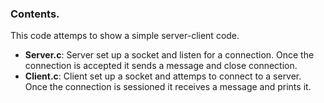 ### Contents.

This code attemps to show a simple server-client code.

- **Server.c**: Server set up a socket and listen for a connection. Once the connection is accepted it sends a message and close connection.
- **Client.c**: Client set up a socket and attemps to connect to a server. Once the connection is sessioned it receives a message and prints it.